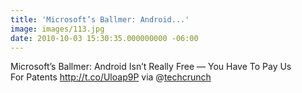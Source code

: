 ```yaml
---
title: 'Microsoft’s Ballmer: Android...'
image: images/113.jpg
date: 2010-10-03 15:30:35.000000000 -06:00
---
```

Microsoft’s Ballmer: Android Isn’t Really Free — You Have To Pay Us For Patents <a href="http://t.co/Uloap9P" rel="nofollow">http://t.co/Uloap9P</a> via @<a href="http://twitter.com/techcrunch" class="aktt_username">techcrunch</a>
